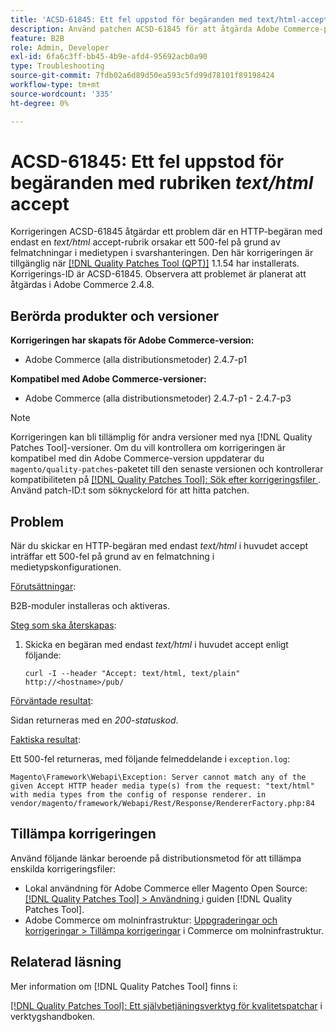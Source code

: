 ```yaml
---
title: 'ACSD-61845: Ett fel uppstod för begäranden med text/html-acceptera huvud'
description: Använd patchen ACSD-61845 för att åtgärda Adobe Commerce-problemet där en HTTP-begäran med endast en *text/html* accept header orsakar ett 500-fel, där B2B-moduler är installerade.
feature: B2B
role: Admin, Developer
exl-id: 6fa6c3ff-bb45-4b9e-afd4-95692acb0a90
type: Troubleshooting
source-git-commit: 7fdb02a6d89d50ea593c5fd99d78101f89198424
workflow-type: tm+mt
source-wordcount: '335'
ht-degree: 0%

---
```


# ACSD-61845: Ett fel uppstod för begäranden med rubriken *text/html* accept

Korrigeringen ACSD-61845 åtgärdar ett problem där en HTTP-begäran med endast en *text/html* accept-rubrik orsakar ett 500-fel på grund av felmatchningar i medietypen i svarshanteringen. Den här korrigeringen är tillgänglig när [[!DNL Quality Patches Tool (QPT)]](/help/tools/quality-patches-tool/quality-patches-tool-to-self-serve-quality-patches.md) 1.1.54 har installerats. Korrigerings-ID är ACSD-61845. Observera att problemet är planerat att åtgärdas i Adobe Commerce 2.4.8.

## Berörda produkter och versioner

**Korrigeringen har skapats för Adobe Commerce-version:**

* Adobe Commerce (alla distributionsmetoder) 2.4.7-p1

**Kompatibel med Adobe Commerce-versioner:**

* Adobe Commerce (alla distributionsmetoder) 2.4.7-p1 - 2.4.7-p3

>[!NOTE]
>
>Korrigeringen kan bli tillämplig för andra versioner med nya [!DNL Quality Patches Tool]-versioner. Om du vill kontrollera om korrigeringen är kompatibel med din Adobe Commerce-version uppdaterar du `magento/quality-patches`-paketet till den senaste versionen och kontrollerar kompatibiliteten på [[!DNL Quality Patches Tool]: Sök efter korrigeringsfiler ](https://experienceleague.adobe.com/tools/commerce-quality-patches/index.html). Använd patch-ID:t som söknyckelord för att hitta patchen.

## Problem

När du skickar en HTTP-begäran med endast *text/html* i huvudet accept inträffar ett 500-fel på grund av en felmatchning i medietypskonfigurationen.

<u>Förutsättningar</u>:

B2B-moduler installeras och aktiveras.

<u>Steg som ska återskapas</u>:

1. Skicka en begäran med endast *text/html* i huvudet accept enligt följande:

   ```
   curl -I --header "Accept: text/html, text/plain" http://<hostname>/pub/
   ```

<u>Förväntade resultat</u>:

Sidan returneras med en *200-statuskod*.

<u>Faktiska resultat</u>:

Ett 500-fel returneras, med följande felmeddelande i `exception.log`:

```
Magento\Framework\Webapi\Exception: Server cannot match any of the given Accept HTTP header media type(s) from the request: "text/html" with media types from the config of response renderer. in vendor/magento/framework/Webapi/Rest/Response/RendererFactory.php:84
```

## Tillämpa korrigeringen

Använd följande länkar beroende på distributionsmetod för att tillämpa enskilda korrigeringsfiler:

* Lokal användning för Adobe Commerce eller Magento Open Source: [[!DNL Quality Patches Tool] > Användning ](/help/tools/quality-patches-tool/usage.md) i guiden [!DNL Quality Patches Tool].
* Adobe Commerce om molninfrastruktur: [Uppgraderingar och korrigeringar > Tillämpa korrigeringar](https://experienceleague.adobe.com/docs/commerce-cloud-service/user-guide/develop/upgrade/apply-patches.html) i Commerce om molninfrastruktur.

## Relaterad läsning

Mer information om [!DNL Quality Patches Tool] finns i:

[[!DNL Quality Patches Tool]: Ett självbetjäningsverktyg för kvalitetspatchar](/help/tools/quality-patches-tool/quality-patches-tool-to-self-serve-quality-patches.md) i verktygshandboken.
